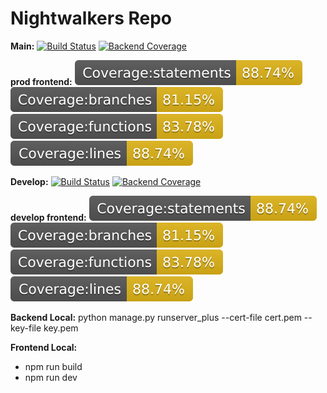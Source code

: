 # Nightwalkers Repo

**Main:** [![Build Status](https://app.travis-ci.com/gcivil-nyu-org/team2-wed-spring25.svg?token=qXXqQBVVz5xbzNpep8Jg&branch=main)](https://app.travis-ci.com/gcivil-nyu-org/team2-wed-spring25)
[![Backend Coverage](https://coveralls.io/repos/github/gcivil-nyu-org/team2-wed-spring25/badge.svg?branch=main)](https://coveralls.io/github/gcivil-nyu-org/team2-wed-spring25?branch=main)

**prod frontend:**
![Statements](https://raw.githubusercontent.com/damonc015/teambadges/main/badges/main/badge-statements.svg)
![Branches](https://raw.githubusercontent.com/damonc015/teambadges/main/badges/main/badge-branches.svg)
![Functions](https://raw.githubusercontent.com/damonc015/teambadges/main/badges/main/badge-functions.svg)
![Lines](https://raw.githubusercontent.com/damonc015/teambadges/main/badges/main/badge-lines.svg)

**Develop:** [![Build Status](https://app.travis-ci.com/gcivil-nyu-org/team2-wed-spring25.svg?token=qXXqQBVVz5xbzNpep8Jg&branch=develop)](https://app.travis-ci.com/gcivil-nyu-org/team2-wed-spring25)
[![Backend Coverage](https://coveralls.io/repos/github/gcivil-nyu-org/team2-wed-spring25/badge.svg?branch=develop)](https://coveralls.io/github/gcivil-nyu-org/team2-wed-spring25?branch=develop)

**develop frontend:**
![Statements](https://raw.githubusercontent.com/damonc015/teambadges/main/badges/develop/badge-statements.svg)
![Branches](https://raw.githubusercontent.com/damonc015/teambadges/main/badges/develop/badge-branches.svg)
![Functions](https://raw.githubusercontent.com/damonc015/teambadges/main/badges/develop/badge-functions.svg)
![Lines](https://raw.githubusercontent.com/damonc015/teambadges/main/badges/develop/badge-lines.svg)

<!-- test branch -->
<!-- **Travis-Jest Branch:** [![Build Status](https://app.travis-ci.com/gcivil-nyu-org/team2-wed-spring25.svg?token=qXXqQBVVz5xbzNpep8Jg&branch=travis-jest)](https://app.travis-ci.com/gcivil-nyu-org/team2-wed-spring25)

![Statements](https://raw.githubusercontent.com/damonc015/teambadges/main/badges/travis-jest/badge-statements.svg)
![Branches](https://raw.githubusercontent.com/damonc015/teambadges/main/badges/travis-jest/badge-branches.svg)
![Functions](https://raw.githubusercontent.com/damonc015/teambadges/main/badges/travis-jest/badge-functions.svg)
![Lines](https://raw.githubusercontent.com/damonc015/teambadges/main/badges/travis-jest/badge-lines.svg) -->

**Backend Local:** python manage.py runserver_plus --cert-file cert.pem --key-file key.pem

**Frontend Local:**

- npm run build
- npm run dev


